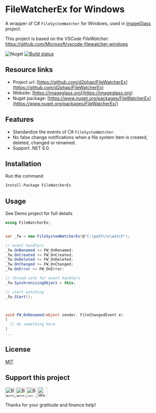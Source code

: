 # FileWatcherEx for Windows
A wrapper of C# `FileSystemWatcher` for Windows, used in [ImageGlass](https://github.com/d2phap/ImageGlass) project.

This project is based on the *VSCode FileWatcher*: https://github.com/Microsoft/vscode-filewatcher-windows

![Nuget](https://img.shields.io/nuget/dt/FileWatcherEx?color=%2300a8d6&logo=nuget)
[![Build status](https://ci.appveyor.com/api/projects/status/t20tf9qyta8enhu1?svg=true)](https://ci.appveyor.com/project/d2phap/filewatcherex)


## Resource links
- Project url: [https://github.com/d2phap/FileWatcherEx](https://github.com/d2phap/FileWatcherEx)
- Website: [https://imageglass.org](https://imageglass.org)
- Nuget package: [https://www.nuget.org/packages/FileWatcherEx](https://www.nuget.org/packages/FileWatcherEx/)

## Features
- Standardize the events of C# `FileSystemWatcher`.
- No false change notifications when a file system item is created, deleted, changed or renamed.
- Support .NET 6.0.

## Installation
Run the command
```bat
Install-Package FileWatcherEx
```

## Usage
See Demo project for full details

```cs
using FileWatcherEx;


var _fw = new FileSystemWatcherEx(@"C:\path\to\watch");

// event handlers
_fw.OnRenamed += FW_OnRenamed;
_fw.OnCreated += FW_OnCreated;
_fw.OnDeleted += FW_OnDeleted;
_fw.OnChanged += FW_OnChanged;
_fw.OnError += FW_OnError;

// thread-safe for event handlers
_fw.SynchronizingObject = this;

// start watching
_fw.Start();



void FW_OnRenamed(object sender, FileChangedEvent e)
{
  // do something here
}
...

```

## License
[MIT](LICENSE)

## Support this project

<a href="https://github.com/sponsors/d2phap" target="_blank" title="Become a sponsor">
<img src="https://img.shields.io/badge/Github-@d2phap-24292e.svg?maxAge=3600&logo=github" height="30" alt="Become a sponsor">
</a>

<a href="https://www.patreon.com/d2phap" target="_blank" title="Become a patron">
<img src="https://img.shields.io/badge/Patreon-@d2phap%20-e85b46.svg?maxAge=3600&logo=patreon" height="30" alt="Become a patron">
</a>

<a href="https://www.paypal.me/d2phap" target="_blank" title="Buy me a beer?">
<img src="https://img.shields.io/badge/PayPal-Donate%20$10%20-0070ba.svg?maxAge=3600&logo=paypal" height="30" alt="Buy me a beer?">
</a>

<a href="https://donorbox.org/imageglass" target="_blank" title="Wire transfer">
<img src="https://img.shields.io/badge/DonorBox-@imageglass%20-005384.svg?maxAge=3600&logo=donorbox" height="30" alt="Wire transfer">
</a>

Thanks for your gratitude and finance help!
